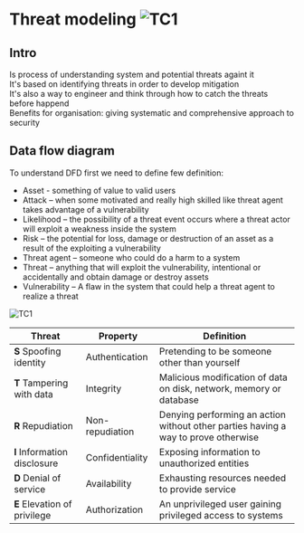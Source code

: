  # Threat modeling ![TC1](https://i.ibb.co/MNGzWsY/tc1-logo.png) 
## Intro
Is process of understanding system and potential threats againt it  
It's based on identifying threats in order to develop mitigation   
It's also a way to engineer and think through how to catch the threats before happend  
Benefits for organisation: giving systematic and comprehensive approach to security
## Data flow diagram
To understand DFD first we need to define few definition:

- Asset - something of value to valid users
- Attack – when some motivated and really high skilled like  threat agent takes advantage of a vulnerability
- Likelihood – the possibility of a threat event occurs where a threat actor will exploit a weakness inside the system
- Risk – the potential for loss, damage or destruction of an asset as a result of the exploiting a vulnerability
- Threat agent – someone who could do a harm to a system
- Threat – anything that will exploit the vulnerability, intentional or accidentally and obtain damage or destroy assets
- Vulnerability – A flaw in the system that could  help a threat agent to realize a threat  

![TC1](https://i.ibb.co/Mnbnz5Y/threat-modeling-v2-1.png)

Threat | Property | Definition
------ |  ------- | -----------
**S** 	Spoofing identity | Authentication | Pretending to be someone other than yourself
**T** 	Tampering with data 	| Integrity | Malicious modification of data on disk, network, memory or database
**R** 	Repudiation | Non-repudiation | Denying performing an action without other parties having a way to prove otherwise
**I** 	Information disclosure | Confidentiality | Exposing information to unauthorized entities
**D** 	Denial of service | Availability | Exhausting resources needed to provide service
**E** 	Elevation of privilege | Authorization | An unprivileged user gaining privileged access to systems
